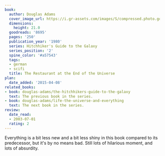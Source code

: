 ```yaml
---
book:
  author: Douglas Adams
  cover_image_url: https://i.gr-assets.com/images/S/compressed.photo.goodreads.com/books/1521213881l/8695._SY475_.jpg
  dimensions:
    height: 21.0
  goodreads: '8695'
  pages: '250'
  publication_year: '1980'
  series: Hitchhiker's Guide to the Galaxy
  series_position: '2'
  spine_color: '#a57543'
  tags:
  - german
  - scifi
  title: The Restaurant at the End of the Universe
plan:
  date_added: '2015-04-08'
related_books:
- book: douglas-adams/the-hitchhikers-guide-to-the-galaxy
  text: The previous book in the series.
- book: douglas-adams/life-the-universe-and-everything
  text: The next book in the series.
review:
  date_read:
  - 2003-07-01
  rating: 2
---
```


Everything is a bit less new and a bit less shiny in this book compared to its predecessor, but it's by no means bad.
Still lots of hilarious moment, and lots of absurdity.
